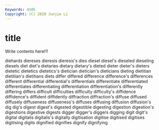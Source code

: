 ```yaml
---
Keywords: 4105
Copyright: (C) 2020 Junjie Li
---
```


# title

Write contents here!!!
 
diehards 
diereses 
dieresis 
dieresis's 
dies 
diesel 
diesel's 
dieseled
dieseling 
diesels 
diet 
diet's 
dietaries 
dietary 
dietary's 
dieted 
dieter 
dieter's
dieters 
dietetic 
dietetics 
dietetics's 
dietician 
dietician's 
dieticians 
dieting 
dietitian 
dietitian's
dietitians 
diets 
differ 
differed 
difference 
difference's 
differences 
different 
differential 
differential's
differentials 
differentiate 
differentiated 
differentiates 
differentiating 
differentiation 
differentiation's 
differently 
differing 
differs
difficult 
difficulties 
difficulty 
difficulty's 
diffidence 
diffidence's 
diffident 
diffidently 
diffraction 
diffraction's
diffuse 
diffused 
diffusely 
diffuseness 
diffuseness's 
diffuses 
diffusing 
diffusion 
diffusion's 
dig
dig's 
digest 
digest's 
digested 
digestible 
digesting 
digestion 
digestion's 
digestions 
digestive
digests 
digger 
digger's 
diggers 
digging 
digit 
digit's 
digital 
digitalis 
digitalis's
digitally 
digitisation 
digitise 
digitised 
digitises 
digitising 
digits 
dignified 
dignifies 
dignify
dignifying 

